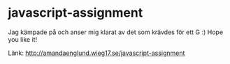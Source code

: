 # javascript-assignment

Jag kämpade på och anser mig klarat av det som krävdes för ett G :)
Hope you like it!

Länk:
http://amandaenglund.wieg17.se/javascript-assignment